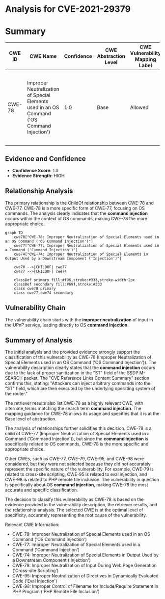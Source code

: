 # Analysis for CVE-2021-29379

# Summary
| CWE ID | CWE Name | Confidence | CWE Abstraction Level | CWE Vulnerability Mapping Label | CWE-Vulnerability Mapping Notes |
|---|---|---|---|---|---|
| CWE-78 | Improper Neutralization of Special Elements used in an OS Command ('OS Command Injection') | 1.0 | Base | Allowed | Primary CWE. The **command injection** occurs because the application fails to neutralize special elements in the input. |

## Evidence and Confidence

*   **Confidence Score:** 1.0
*   **Evidence Strength:** HIGH

## Relationship Analysis
The primary relationship is the ChildOf relationship between CWE-78 and CWE-77. CWE-78 is a more specific form of CWE-77, focusing on OS commands. The analysis clearly indicates that the **command injection** occurs within the context of OS commands, making CWE-78 the more appropriate choice.

```mermaid
graph TD
    cwe78["CWE-78: Improper Neutralization of Special Elements used in an OS Command ('OS Command Injection')"]
    cwe77["CWE-77: Improper Neutralization of Special Elements used in a Command ('Command Injection')"]
    cwe74["CWE-74: Improper Neutralization of Special Elements in Output Used by a Downstream Component ('Injection')"]

    cwe78 -->|CHILDOF| cwe77
    cwe77 -->|CHILDOF| cwe74

    classDef primary fill:#f96,stroke:#333,stroke-width:2px
    classDef secondary fill:#69f,stroke:#333
    class cwe78 primary
    class cwe77,cwe74 secondary
```

## Vulnerability Chain
The vulnerability chain starts with the **improper neutralization** of input in the UPnP service, leading directly to OS **command injection**.

## Summary of Analysis
The initial analysis and the provided evidence strongly support the classification of this vulnerability as CWE-78 (Improper Neutralization of Special Elements used in an OS Command ('OS Command Injection')). The vulnerability description clearly states that the **command injection** occurs due to the lack of proper sanitization in the "ST" field of the SSDP M-SEARCH packet. The "CVE Reference Links Content Summary" section confirms this, stating: "Attackers can inject arbitrary commands into the "ST" field, which are then executed by the underlying operating system of the router."

The retriever results also list CWE-78 as a highly relevant CWE, with alternate_terms matching the search term **command injection**. The mapping guidance for CWE-78 allows its usage and specifies that it is at the Base level of abstraction.

The analysis of relationships further solidifies this decision. CWE-78 is a child of CWE-77 (Improper Neutralization of Special Elements used in a Command ('Command Injection')), but since the **command injection** is specifically related to OS commands, CWE-78 is the more specific and appropriate choice.

Other CWEs, such as CWE-77, CWE-79, CWE-95, and CWE-98 were considered, but they were not selected because they did not accurately represent the specific nature of the vulnerability. For example, CWE-79 is related to cross-site scripting, CWE-95 is related to eval injection, and CWE-98 is related to PHP remote file inclusion. The vulnerability in question is specifically about OS **command injection**, making CWE-78 the most accurate and specific classification.

The decision to classify this vulnerability as CWE-78 is based on the evidence provided in the vulnerability description, the retriever results, and the relationship analysis. The selected CWE is at the optimal level of specificity, accurately representing the root cause of the vulnerability.

Relevant CWE Information:
- CWE-78: Improper Neutralization of Special Elements used in an OS Command ('OS Command Injection')
- CWE-77: Improper Neutralization of Special Elements used in a Command ('Command Injection')
- CWE-74: Improper Neutralization of Special Elements in Output Used by a Downstream Component ('Injection')
- CWE-79: Improper Neutralization of Input During Web Page Generation ('Cross-site Scripting')
- CWE-95: Improper Neutralization of Directives in Dynamically Evaluated Code ('Eval Injection')
- CWE-98: Improper Control of Filename for Include/Require Statement in PHP Program ('PHP Remote File Inclusion')